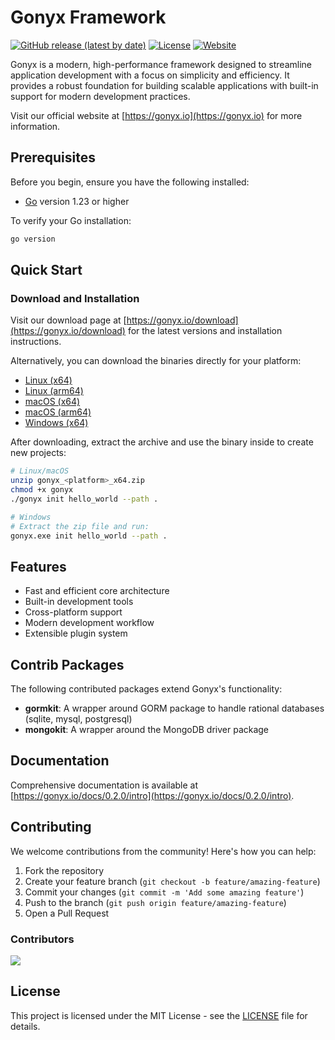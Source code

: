 # Gonyx Framework

[![GitHub release (latest by date)](https://img.shields.io/github/v/release/Blocktunium/gonyx)](https://github.com/Blocktunium/gonyx/releases/latest)
[![License](https://img.shields.io/github/license/Blocktunium/gonyx)](LICENSE)
[![Website](https://img.shields.io/badge/website-gonyx.io-blue)](https://gonyx.io)

Gonyx is a modern, high-performance framework designed to streamline application development with a focus on simplicity and efficiency. It provides a robust foundation for building scalable applications with built-in support for modern development practices.

Visit our official website at [https://gonyx.io](https://gonyx.io) for more information.

## Prerequisites

Before you begin, ensure you have the following installed:
- [Go](https://golang.org/dl/) version 1.23 or higher

To verify your Go installation:
```bash
go version
```

## Quick Start

### Download and Installation

Visit our download page at [https://gonyx.io/download](https://gonyx.io/download) for the latest versions and installation instructions.

Alternatively, you can download the binaries directly for your platform:

- [Linux (x64)](https://github.com/Blocktunium/gonyx/releases/download/v0.2.0/gonyx_linux_amd64.zip)
- [Linux (arm64)](https://github.com/Blocktunium/gonyx/releases/download/v0.2.0/gonyx_linux_arm64.zip)
- [macOS (x64)](https://github.com/Blocktunium/gonyx/releases/download/v0.2.0/gonyx_macos_amd64.zip)
- [macOS (arm64)](https://github.com/Blocktunium/gonyx/releases/download/v0.2.0/gonyx_macos_arm64.zip)
- [Windows (x64)](https://github.com/Blocktunium/gonyx/releases/download/v0.2.0/gonyx_windows_amd64.zip)

After downloading, extract the archive and use the binary inside to create new projects:

```bash
# Linux/macOS
unzip gonyx_<platform>_x64.zip
chmod +x gonyx
./gonyx init hello_world --path .

# Windows
# Extract the zip file and run:
gonyx.exe init hello_world --path .
```

## Features

- Fast and efficient core architecture
- Built-in development tools
- Cross-platform support
- Modern development workflow
- Extensible plugin system

## Contrib Packages

The following contributed packages extend Gonyx's functionality:

- **gormkit**: A wrapper around GORM package to handle rational databases (sqlite, mysql, postgresql)
- **mongokit**: A wrapper around the MongoDB driver package

## Documentation

Comprehensive documentation is available at [https://gonyx.io/docs/0.2.0/intro](https://gonyx.io/docs/0.2.0/intro).

## Contributing

We welcome contributions from the community! Here's how you can help:

1. Fork the repository
2. Create your feature branch (`git checkout -b feature/amazing-feature`)
3. Commit your changes (`git commit -m 'Add some amazing feature'`)
4. Push to the branch (`git push origin feature/amazing-feature`)
5. Open a Pull Request

### Contributors

<a href="https://github.com/Blocktunium/gonyx/graphs/contributors">
  <img src="https://contrib.rocks/image?repo=Blocktunium/gonyx" />
</a>

## License

This project is licensed under the MIT License - see the [LICENSE](LICENSE) file for details.

